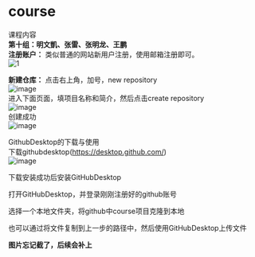 # course
课程内容  
**第十组：明文凱、张雷、张明龙、王鹏**    
**注册账户：** 类似普通的网站新用户注册，使用邮箱注册即可。  
![1](https://github.com/Why-Ming/course/assets/58331685/071ac4b5-f1f2-4b86-9433-1a742d3e4e0b)  

**新建仓库：** 点击右上角，加号，new repository  
![image](https://github.com/Why-Ming/course/assets/58331685/285d321d-35f6-4e2d-8821-52daa8fad472)  
进入下面页面，填项目名称和简介，然后点击create repository    
![image](https://github.com/Why-Ming/course/assets/58331685/0282ff0d-2695-43d4-b53b-e40416192765)  
创建成功  
![image](https://github.com/Why-Ming/course/assets/58331685/4d33b19f-85f3-4a67-a1e4-bef14a8a8c6e)

GithubDesktop的下载与使用  
下载githubdesktop(https://desktop.github.com/)  
![image](https://github.com/Why-Ming/course/assets/58331685/35527dfc-8c17-4e3f-8a09-86cbd015e69f)

下载安装成功后安装GitHubDesktop  


打开GitHubDesktop，并登录刚刚注册好的github账号  


选择一个本地文件夹，将github中course项目克隆到本地  


也可以通过将文件复制到上一步的路径中，然后使用GitHubDesktop上传文件  


**图片忘记截了，后续会补上**



